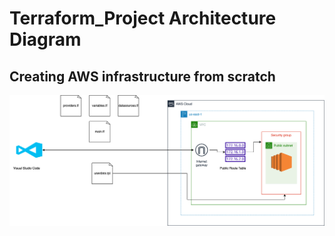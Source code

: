 # Terraform_Project Architecture Diagram
## Creating AWS infrastructure from scratch



![My Image](src/terraform_project_AD.png)

